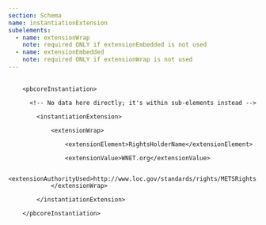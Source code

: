 ```yaml
---
section: Schema
name: instantiationExtension
subelements:
  - name: extensionWrap
    note: required ONLY if extensionEmbedded is not used
  - name: extensionEmbedded
    note: required ONLY if extensionWrap is not used
---
```

<pre>
  <code>
    &lt;pbcoreInstantiation&gt;<br>
      &lt;!-- No data here directly; it's within sub-elements instead --&gt;<br>
        &lt;instantiationExtension&gt;<br>
            &lt;extensionWrap&gt;<br>
                &lt;extensionElement&gt;RightsHolderName&lt;/extensionElement&gt;<br>
                &lt;extensionValue&gt;WNET.org&lt;/extensionValue&gt;<br>
                &lt;extensionAuthorityUsed&gt;http://www.loc.gov/standards/rights/METSRights.xsd&lt;/extensionAuthorityUsed&gt;
            &lt;/extensionWrap&gt;<br>
        &lt;/instantiationExtension&gt;<br>
    &lt;/pbcoreInstantiation&gt;<br>
  </code>
</pre>
